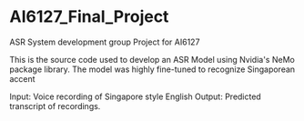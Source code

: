 # AI6127_Final_Project
ASR System development group Project for AI6127


This is the source code used to develop an ASR Model using Nvidia's NeMo package library. The model was highly fine-tuned to recognize Singaporean accent

Input: Voice recording of Singapore style English
Output: Predicted transcript of recordings.

